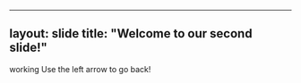 
---
layout: slide
title: "Welcome to our second slide!"
---
working
Use the left arrow to go back!
